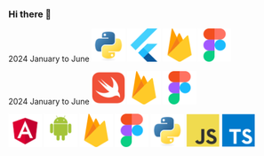 ### Hi there 👋

<!--
**aknurkappar/aknurkappar** is a ✨ _special_ ✨ repository because its `README.md` (this file) appears on your GitHub profile.

Here are some ideas to get you started:

- 🔭 I’m currently working on ...
- 🌱 I’m currently learning ...
- 👯 I’m looking to collaborate on ...
- 🤔 I’m looking for help with ...
- 💬 Ask me about ...
- 📫 How to reach me: ...
- 😄 Pronouns: ...
- ⚡ Fun fact: ...
-->
2024 January to June
<img src="assets/python-original.svg" width="60"/>
<img src="assets/flutterio-icon.svg" width="60"/>
<img src="assets/firebase-icon.svg" width="60"/>
<img src="assets/figma-icon.svg" width="60"/>

2024 January to June
<img src="assets/swift-original.svg" width="60"/>
<img src="assets/firebase-icon.svg" width="60"/>
<img src="assets/figma-icon.svg" width="60"/>

<img src="assets/angular.svg" width="60"/>
<img src="assets/android-original-wordmark.svg" width="60"/>
<img src="assets/firebase-icon.svg" width="60"/>
<img src="assets/figma-icon.svg" width="60"/>


<img src="assets/python-original.svg" width="60"/>
<img src="assets/javascript-original.svg" width="60"/>
<img src="assets/typescript-original.svg" width="60"/>